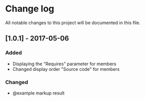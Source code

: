 # Change log
All notable changes to this project will be documented in this file.


## [1.0.1] - 2017-05-06
### Added
- Displaying the "Requires" parameter for members
- Changed display order "Source code" for members

### Changed
- @example markup result